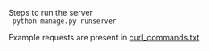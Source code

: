 Steps to run the server   
<code> python manage.py runserver</code>   

Example requests are present in [curl_commands.txt](https://github.com/dev1911/agent_api/blob/master/curl_commands.txt)
